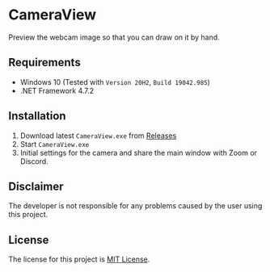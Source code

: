 # CameraView

Preview the webcam image so that you can draw on it by hand.

## Requirements

- Windows 10 (Tested with `Version 20H2`, `Build 19042.985`)
- .NET Framework 4.7.2

## Installation

1. Download latest `CameraView.exe` from [Releases](https://github.com/book000/CameraView/releases)
2. Start `CameraView.exe`
3. Initial settings for the camera and share the main window with Zoom or Discord.

## Disclaimer

The developer is not responsible for any problems caused by the user using this project.

## License

The license for this project is [MIT License](LICENSE).
